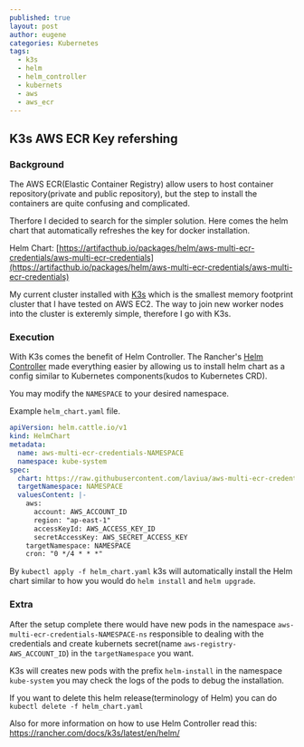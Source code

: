```yaml
---
published: true
layout: post
author: eugene
categories: Kubernetes
tags:
  - k3s
  - helm
  - helm_controller
  - kubernets
  - aws
  - aws_ecr
---
```

## K3s AWS ECR Key refershing

### Background
The AWS ECR(Elastic Container Registry) allow users to host container repository(private and public repository), but the step to install the containers are quite confusing and complicated.

Therfore I decided to search for the simpler solution. Here comes the helm chart that automatically refreshes the key for docker installation. 

Helm Chart: [https://artifacthub.io/packages/helm/aws-multi-ecr-credentials/aws-multi-ecr-credentials](https://artifacthub.io/packages/helm/aws-multi-ecr-credentials/aws-multi-ecr-credentials)

My current cluster installed with [K3s](https://k3s.io/) which is the smallest memory footprint cluster that I have tested on AWS EC2. The way to join new worker nodes into the cluster is exteremly simple, therefore I go with K3s.

### Execution

With K3s comes the benefit of Helm Controller. The Rancher's [Helm Controller](https://github.com/k3s-io/helm-controller) made everything easier by allowing us to install helm chart as a config similar to Kubernetes components(kudos to Kubernetes CRD). 

You may modify the `NAMESPACE` to your desired namespace.

Example `helm_chart.yaml` file.
```yaml
apiVersion: helm.cattle.io/v1
kind: HelmChart
metadata:
  name: aws-multi-ecr-credentials-NAMESPACE
  namespace: kube-system
spec:
  chart: https://raw.githubusercontent.com/laviua/aws-multi-ecr-credentials/master/docs/aws-multi-ecr-credentials-1.4.3.tgz
  targetNamespace: NAMESPACE
  valuesContent: |-
    aws:
      account: AWS_ACCOUNT_ID
      region: "ap-east-1"
      accessKeyId: AWS_ACCESS_KEY_ID
      secretAccessKey: AWS_SECRET_ACCESS_KEY
    targetNamespace: NAMESPACE
    cron: "0 */4 * * *"
```

By `kubectl apply -f helm_chart.yaml` k3s will automatically install the Helm chart similar to how you would do `helm install` and `helm upgrade`.

### Extra

After the setup complete there would have new pods in the namespace `aws-multi-ecr-credentials-NAMESPACE-ns` responsible to dealing with the credentials and create kubernets secret(name `aws-registry-AWS_ACCOUNT_ID`) in the `targetNamespace` you want.

K3s will creates new pods with the prefix `helm-install` in the namespace `kube-system` you may check the logs of the pods to debug the installation.

If you want to delete this helm release(terminology of Helm) you can do `kubectl delete -f helm_chart.yaml`


Also for more information on how to use Helm Controller read this:
https://rancher.com/docs/k3s/latest/en/helm/
